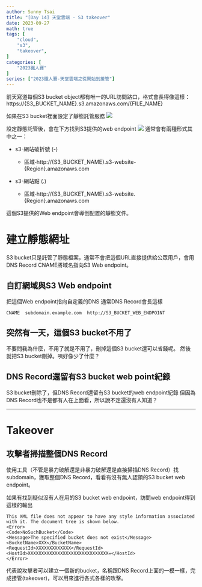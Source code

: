 ```yaml
---
author: Sunny Tsai
title: "[Day 14] 天堂雲端 - S3 takeover"
date: 2023-09-27
math: true
tags: [
    "cloud",
    "s3",
    "takeover",
]
categories: [
    "2023鐵人賽"
]
series: ["2023鐵人賽-天堂雲端之從開始到接管"]
---
```

前天寫道每個S3 bucket object都有唯一的URL訪問路口，格式會長得像這樣：
https://{S3_BUCKET_NAME}.s3.amazonaws.com/{FILE_NAME}

如果在S3 bucket裡面設定了靜態託管服務
![](https://imgur.com/ZitOzXO.png)

設定靜態託管後，會在下方找到S3提供的web endpoint
![](https://imgur.com/bAJy3La.png)
通常會有兩種形式其中之一：
- s3-網站破折號 (-)
    - 區域‐http://{S3_BUCKET_NAME}.s3-website-{Region}.amazonaws.com

- s3-網站點 (.)
    - 區域‐http://{S3_BUCKET_NAME}.s3-website.{Region}.amazonaws.com

這個S3提供的Web endpoint會導倒配置的靜態文件。

# 建立靜態網址
S3 bucket只是託管了靜態檔案，通常不會把這個URL直接提供給公眾用戶，會用DNS Record CNAME將域名指向S3 Web endpoint。

## 自訂網域與S3 Web endpoint
把這個Web endpoint指向自定義的DNS
通常DNS Record會長這樣
```
CNAME  subdomain.example.com  http://S3_BUCKET_WEB_ENDPOINT
```

## 突然有一天，這個S3 bucket不用了
不要問我為什麼，不用了就是不用了，刪掉這個S3 bucket還可以省錢呢。
然後就把S3 bucket刪掉。咦好像少了什麼？

## DNS Record還留有S3 bucket web point紀錄
S3 bucket刪除了，但DNS Record還留有S3 bucket的web endpoint紀錄
但因為DNS Record也不是都有人在上面看，所以說不定還沒有人知道？


-----


# Takeover

## 攻擊者掃描整個DNS Record
使用工具（不管是暴力破解還是非暴力破解還是直接掃描DNS Record）找subdomain，獲取整個DNS Record，看看有沒有無人認領的S3 bucket web endpoint。

如果有找到疑似沒有人在用的S3 bucket web endpoint，訪問web endpoint得到這樣的輸出
```
This XML file does not appear to have any style information associated with it. The document tree is shown below.
<Error>
<Code>NoSuchBucket</Code>
<Message>The specified bucket does not exist</Message>
<BucketName>XXX</BucketName>
<RequestId>XXXXXXXXXXXXX</RequestId>
<HostId>XXXXXXXXXXXXXXXXXXXXXXXXXXXXXX=</HostId>
</Error>
```

代表說攻擊者可以建立一個新的bucket，名稱跟DNS Record上面的一模一樣，完成接管(takeover)，可以用來進行各式各樣的攻擊。
